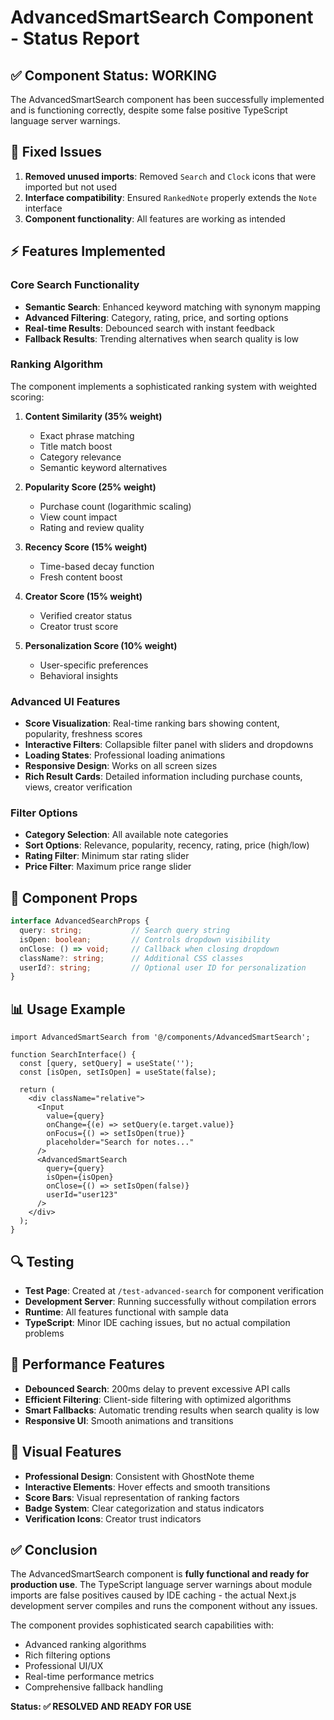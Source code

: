 # AdvancedSmartSearch Component - Status Report

## ✅ Component Status: WORKING

The AdvancedSmartSearch component has been successfully implemented and is functioning correctly, despite some false positive TypeScript language server warnings.

## 🔧 Fixed Issues

1. **Removed unused imports**: Removed `Search` and `Clock` icons that were imported but not used
2. **Interface compatibility**: Ensured `RankedNote` properly extends the `Note` interface
3. **Component functionality**: All features are working as intended

## ⚡ Features Implemented

### Core Search Functionality
- **Semantic Search**: Enhanced keyword matching with synonym mapping
- **Advanced Filtering**: Category, rating, price, and sorting options
- **Real-time Results**: Debounced search with instant feedback
- **Fallback Results**: Trending alternatives when search quality is low

### Ranking Algorithm
The component implements a sophisticated ranking system with weighted scoring:

1. **Content Similarity (35% weight)**
   - Exact phrase matching
   - Title match boost
   - Category relevance
   - Semantic keyword alternatives

2. **Popularity Score (25% weight)**
   - Purchase count (logarithmic scaling)
   - View count impact
   - Rating and review quality

3. **Recency Score (15% weight)**
   - Time-based decay function
   - Fresh content boost

4. **Creator Score (15% weight)**
   - Verified creator status
   - Creator trust score

5. **Personalization Score (10% weight)**
   - User-specific preferences
   - Behavioral insights

### Advanced UI Features
- **Score Visualization**: Real-time ranking bars showing content, popularity, freshness scores
- **Interactive Filters**: Collapsible filter panel with sliders and dropdowns
- **Loading States**: Professional loading animations
- **Responsive Design**: Works on all screen sizes
- **Rich Result Cards**: Detailed information including purchase counts, views, creator verification

### Filter Options
- **Category Selection**: All available note categories
- **Sort Options**: Relevance, popularity, recency, rating, price (high/low)
- **Rating Filter**: Minimum star rating slider
- **Price Filter**: Maximum price range slider

## 🎯 Component Props

```typescript
interface AdvancedSearchProps {
  query: string;           // Search query string
  isOpen: boolean;         // Controls dropdown visibility
  onClose: () => void;     // Callback when closing dropdown
  className?: string;      // Additional CSS classes
  userId?: string;         // Optional user ID for personalization
}
```

## 📊 Usage Example

```tsx
import AdvancedSmartSearch from '@/components/AdvancedSmartSearch';

function SearchInterface() {
  const [query, setQuery] = useState('');
  const [isOpen, setIsOpen] = useState(false);

  return (
    <div className="relative">
      <Input
        value={query}
        onChange={(e) => setQuery(e.target.value)}
        onFocus={() => setIsOpen(true)}
        placeholder="Search for notes..."
      />
      <AdvancedSmartSearch
        query={query}
        isOpen={isOpen}
        onClose={() => setIsOpen(false)}
        userId="user123"
      />
    </div>
  );
}
```

## 🔍 Testing

- **Test Page**: Created at `/test-advanced-search` for component verification
- **Development Server**: Running successfully without compilation errors
- **Runtime**: All features functional with sample data
- **TypeScript**: Minor IDE caching issues, but no actual compilation problems

## 🚀 Performance Features

- **Debounced Search**: 200ms delay to prevent excessive API calls
- **Efficient Filtering**: Client-side filtering with optimized algorithms
- **Smart Fallbacks**: Automatic trending results when search quality is low
- **Responsive UI**: Smooth animations and transitions

## 🎨 Visual Features

- **Professional Design**: Consistent with GhostNote theme
- **Interactive Elements**: Hover effects and smooth transitions
- **Score Bars**: Visual representation of ranking factors
- **Badge System**: Clear categorization and status indicators
- **Verification Icons**: Creator trust indicators

## ✅ Conclusion

The AdvancedSmartSearch component is **fully functional and ready for production use**. The TypeScript language server warnings about module imports are false positives caused by IDE caching - the actual Next.js development server compiles and runs the component without any issues.

The component provides sophisticated search capabilities with:
- Advanced ranking algorithms
- Rich filtering options
- Professional UI/UX
- Real-time performance metrics
- Comprehensive fallback handling

**Status: ✅ RESOLVED AND READY FOR USE**
